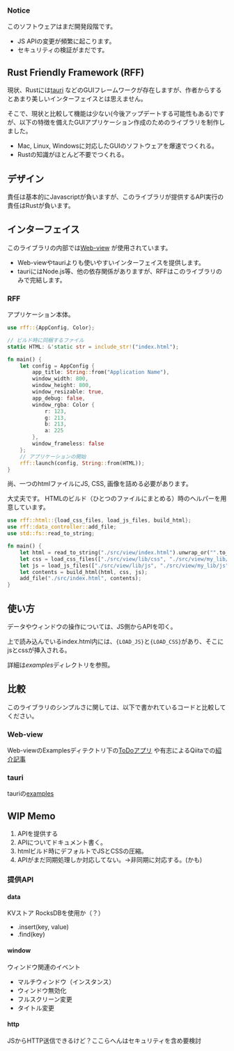### Notice
このソフトウェアはまだ開発段階です。
- JS APIの変更が頻繁に起こります。
- セキュリティの検証がまだです。
## Rust Friendly Framework (RFF)

現状、Rustには[tauri](https://github.com/tauri-apps/tauri) などのGUIフレームワークが存在しますが、作者からするとあまり美しいインターフェイスとは思えません。

そこで、現状と比較して機能は少ない(今後アップデートする可能性もある)ですが、以下の特徴を備えたGUIアプリケーション作成のためのライブラリを制作しました。

- Mac, Linux, Windowsに対応したGUIのソフトウェアを爆速でつくれる。
- Rustの知識がほとんど不要でつくれる。

## デザイン
責任は基本的にJavascriptが負いますが、このライブラリが提供するAPI実行の責任はRustが負います。

## インターフェイス
このライブラリの内部では[Web-view](https://github.com/Boscop/web-view) が使用されています。
- Web-viewやtauriよりも使いやすいインターフェイスを提供します。
- tauriにはNode.js等、他の依存関係がありますが、RFFはこのライブラリのみで完結します。

### RFF
アプリケーション本体。
```rust:main.rs
use rff::{AppConfig, Color};

// ビルド時に同梱するファイル
static HTML: &'static str = include_str!("index.html");

fn main() {
    let config = AppConfig {
        app_title: String::from("Application Name"),
        window_width: 800,
        window_height: 800,
        window_resizable: true,
        app_debug: false,
        window_rgba: Color {
            r: 123,
            g: 213,
            b: 213,
            a: 225
        },
        window_frameless: false
    };
    // アプリケーションの開始
    rff::launch(config, String::from(HTML));
}
```
尚、一つのhtmlファイルにJS, CSS, 画像を詰める必要があります。

大丈夫です。 HTMLのビルド（ひとつのファイルにまとめる）時のヘルパーを用意しています。
```rust:build.rs
use rff::html::{load_css_files, load_js_files, build_html};
use rff::data_controller::add_file;
use std::fs::read_to_string;

fn main() {
    let html = read_to_string("./src/view/index.html").unwrap_or("".to_string());
    let css = load_css_files(["./src/view/lib/css", "./src/view/my_lib/css"].to_vec());
    let js = load_js_files(["./src/view/lib/js", "./src/view/my_lib/js"].to_vec());
    let contents = build_html(html, css, js);
    add_file("./src/index.html", contents);
}
```

## 使い方
データやウィンドウの操作については、JS側からAPIを叩く。

上で読み込んでいるindex.html内には、`{LOAD_JS}`と`{LOAD_CSS}`があり、そこにjsとcssが挿入される。

詳細は*examples*ディレクトリを参照。


## 比較
このライブラリのシンプルさに関しては、以下で書かれているコードと比較してください。
### Web-view
Web-viewのExamplesディテクトリ下の[ToDoアプリ](https://github.com/Boscop/web-view/blob/master/examples/todo.rs) や有志によるQiitaでの[紹介記事](https://qiita.com/osanshouo/items/7966ecbd41bc3ce611dd)

### tauri
tauriの[examples](https://github.com/tauri-apps/examples/tree/dev/tauri/communication)


## WIP Memo

1. APIを提供する
2. APIについてドキュメント書く。
3. htmlビルド時にデフォルトでJSとCSSの圧縮。
4. APIがまだ同期処理しか対応してない。→非同期に対応する。(かも)

### 提供API
#### data
KVストア RocksDBを使用か（？）
- .insert(key, value)
- .find(key)

#### window
ウィンドウ関連のイベント
- マルチウィンドウ（インスタンス）
- ウィンドウ無効化
- フルスクリーン変更
- タイトル変更

#### http
JSからHTTP送信できるけど？ここらへんはセキュリティを含め要検討

